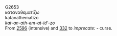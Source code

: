 <body>
  <p>G2653<br>  καταναθεματίζω  <br> katanathematizō  <br><i>kat-an-ath-em-at-id‘-zo </i><br>From <a href="g2596.htm">2596</a> (intensive) and <a href="g0332.htm">332</a>  to <i>imprecate:</i> - curse.<br></p>
 </body>